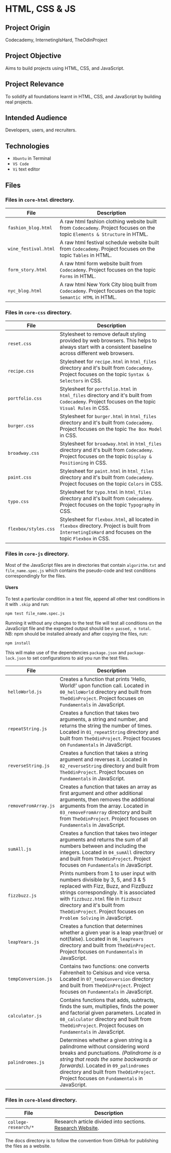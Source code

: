 # HTML, CSS & JS 

## Project Origin
Codecademy, InternetingIsHard, TheOdinProject

## Project Objective
Aims to build projects using HTML, CSS, and JavaScript.

## Project Relevance
To solidify all foundations learnt in HTML, CSS, and JavaScript by building real projects.

## Intended Audience
Developers, users, and recruiters.

## Technologies
* `Xbuntu` in Terminal
* `VS Code `
* `Vi` text editor

## Files
### Files in `core-html` directory.

| File | Description |
| - | - |
|`fashion_blog.html`| A raw html fashion clothing website built from `Codecademy`. Project focuses on the topic `Elements & Structure` in HTML.|
|`wine_festival.html`| A raw html festival schedule website built from `Codecademy`. Project focuses on the topic `Tables` in HTML.|
|`form_story.html`| A raw html form website built from `Codecademy`. Project focuses on the topic `Forms` in HTML.|
|`nyc_blog.html`| A raw html New York City bloq built from `Codecademy`. Project focuses on the topic `Semantic HTML` in HTML.|

### Files in `core-css` directory.

| File | Description |
| - | - |
|`reset.css`| Stylesheet to remove default styling provided by web browsers. This helps to always start with a consistent baseline across different web browsers.|
|`recipe.css`| Stylesheet for `recipe.html` in `html_files` directory and it's built from `Codecademy`. Project focuses on the topic `Syntax & Selectors` in CSS.|
|`portfolio.css`| Stylesheet for `portfolio.html` in `html_files` directory and it's built from `Codecademy`. Project focuses on the topic `Visual Rules` in CSS.|
|`burger.css`| Stylesheet for `burger.html` in `html_files` directory and it's built from `Codecademy`. Project focuses on the topic `The Box Model` in CSS.|
|`broadway.css`| Stylesheet for `broadway.html` in `html_files` directory and it's built from `Codecademy`. Project focuses on the topic `Display & Positioning` in CSS.|
|`paint.css`| Stylesheet for `paint.html` in `html_files` directory and it's built from `Codecademy`. Project focuses on the topic `Colors` in CSS.| 
|`typo.css`| Stylesheet for `typo.html` in `html_files` directory and it's built from `Codecademy`. Project focuses on the topic `Typography` in CSS.|
|`flexbox/styles.css`| Stylesheet for `flexbox.html`, all located in `flexbox` directory. Project is built from `InternetingIsHard` and focuses on the topic `Flexbox` in CSS.|

### Files in `core-js` directory.
Most of the JavaScript files are in directories that contain `algorithm.txt` and `file_name.spec.js` which contains the pseudo-code and test conditions correspondingly for the files. 

#### Users
To test a particular condition in a test file, append all other test conditions in it with `.skip` and run:

```shell
npm test file_name.spec.js
```

Running it without any changes to the test file will test all conditions on the JavaScript file and the expected output should be `n passed, n total`. <br>
NB: npm should be installed already and after copying the files, run:

```shell
npm install
```

This will make use of the dependencies `package.json` and `package-lock.json` to set configurations to aid you run the test files.

| File | Description |
| - | - |
|`helloWorld.js`| Creates a function that prints 'Hello, World!' upon function call. Located in `00_helloWorld` directory and built from `TheOdinProject`. Project focuses on `Fundamentals` in JavaScript.|
|`repeatString.js`| Creates a function that takes two arguments, a string and number, and returns the string the number of times. Located in `01_repeatString` directory and built from `TheOdinProject`. Project focuses on `Fundamentals` in JavaScript.|
|`reverseString.js`| Creates a function that takes a string argument and reverses it. Located in `02_reverseString` directory and built from `TheOdinProject`. Project focuses on `Fundamentals` in JavaScript.|
|`removeFromArray.js`| Creates a function that takes an array as first argument and other additional arguments, then removes the additional arguments from the array. Located in `03_removeFromArray` directory and built from `TheOdinProject`. Project focuses on `Fundamentals` in JavaScript.|
|`sumAll.js`| Creates a function that takes two integer arguments and returns the sum of all numbers between and including the integers. Located in `04_sumAll` directory and built from `TheOdinProject`. Project focuses on `Fundamentals` in JavaScript.|
|`fizzbuzz.js` | Prints numbers from 1 to user input with numbers divisible by 3, 5, and 3 & 5 replaced with Fizz, Buzz, and FizzBuzz strings correspondingly. It is associated with `fizzbuzz.html` file in `fizzbuzz` directory and it's built from `TheOdinProject`. Project focuses on `Problem Solving` in JavaScript. |
|`leapYears.js`| Creates a function that determines whether a given year is a leap year(true) or not(false). Located in `06_leapYears` directory and built from `TheOdinProject`. Project focuses on `Fundamentals` in JavaScript.|
|`tempConversion.js`| Contains two functions: one converts Fahrenheit to Celsisus and vice versa. Located in `07_tempConversion` directory and built from `TheOdinProject`. Project focuses on `Fundamentals` in JavaScript.|
|`calculator.js`| Contains functions that adds, subtracts, finds the sum, multiplies, finds the power and factorial given parameters. Located in `08_calculator` directory and built from `TheOdinProject`. Project focuses on `Fundamentals` in JavaScript.|
|`palindromes.js`| Determines whether a given string is a palindrome without considering word breaks and punctuations. *(Palindrome is a string that reads the same backwards or forwards).* Located in `09_palindromes` directory and built from `TheOdinProject`. Project focuses on `Fundamentals` in JavaScript.|


### Files in `core-blend` directory.

| File | Description |
| - | - |
|`college-research/*`| Research article divided into sections. [Research Website](https://asdacosta.github.io/core-html_css_js/).|


The docs directory is to follow the convention from GitHub for publishing the files as a website.